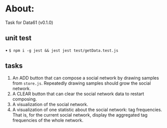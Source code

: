 # About:

Task for Data61 (v0.1.0)

## unit test

• `$ npm i -g jest && jest jest test/getData.test.js`

## tasks

1. An ADD button that can compose a social network by drawing samples from `store.js`. Repeatedly drawing samples should grow the social network.
2. A CLEAR button that can clear the social network data to restart composing.
3. A visualization of the social network.
4. A visualization of one statistic about the social network: tag frequencies. That is, for the current social network, display the aggregated tag frequencies of the whole network.




